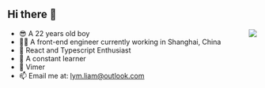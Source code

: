 ## Hi there 👋
<img align="right" src="https://github-readme-stats.vercel.app/api?username=liyiming22&show_icons=true&icon_color=805AD5&text_color=718096&bg_color=ffffff&hide_title=true" />

- 😎 A 22 years old boy
- 👨‍💻 A front-end engineer currently working in Shanghai, China
- 🤗 React and Typescript Enthusiast
- 🧠 A constant learner
- 🥑 Vimer
- 📫 Email me at: [lym.liam@outlook.com](mailto:lym.liam@outlook.com)

<!--
**liyiming22/liyiming22** is a ✨ _special_ ✨ repository because its `README.md` (this file) appears on your GitHub profile.

Here are some ideas to get you started:

- 🔭 I’m currently working on ...
- 🌱 I’m currently learning ...
- 👯 I’m looking to collaborate on ...
- 🤔 I’m looking for help with ...
- 💬 Ask me about ...
- 📫 How to reach me: ...
- 😄 Pronouns: ...
- ⚡ Fun fact: ...
-->

